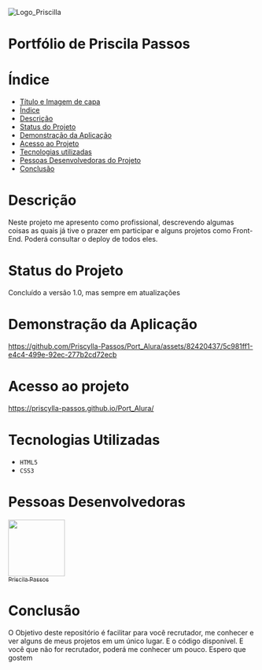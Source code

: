 ![Logo_Priscilla](https://github.com/Priscylla-Passos/Port_Alura/assets/82420437/ebda3d8f-9c1a-4e59-ad3d-039fe1f1713e)

# Portfólio de Priscila Passos

# Índice 
* [Título e Imagem de capa](#Portfólio-de-Priscila-Passos)
* [Índice](#índice)
* [Descrição](#descrição)
* [Status do Projeto](#status-do-Projeto)
* [Demonstração da Aplicação](#demonstração-da-aplicação)
* [Acesso ao Projeto](#acesso-ao-projeto)
* [Tecnologias utilizadas](#tecnologias-utilizadas)
* [Pessoas Desenvolvedoras do Projeto](#pessoas-desenvolvedoras)
* [Conclusão](#conclusão)

# Descrição
Neste projeto me apresento como profissional, descrevendo algumas coisas as quais já tive o prazer em participar e alguns projetos como Front-End. 
Poderá consultar o deploy de todos eles.

# Status do Projeto
Concluído a versão 1.0, mas sempre em atualizações

# Demonstração da Aplicação

https://github.com/Priscylla-Passos/Port_Alura/assets/82420437/5c981ff1-e4c4-499e-92ec-277b2cd72ecb

#  Acesso ao projeto 

https://priscylla-passos.github.io/Port_Alura/

# Tecnologias Utilizadas

- ``HTML5``
- ``CSS3``

# Pessoas Desenvolvedoras

[<img loading="lazy" src="https://avatars.githubusercontent.com/u/82420437?v=4" width=115><br><sub>Priscila Passos</sub>](https://github.com/Priscylla-Passos)

# Conclusão
O Objetivo deste repositório é facilitar para você recrutador, me conhecer e ver alguns de meus projetos em um único lugar. E o código disponível.
E você que não for recrutador, poderá me conhecer um pouco. Espero que gostem 

